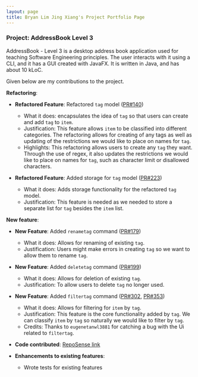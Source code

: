 ```yaml
---
layout: page
title: Bryan Lim Jing Xiang's Project Portfolio Page
---
```


### Project: AddressBook Level 3

AddressBook - Level 3 is a desktop address book application used for teaching Software Engineering principles. The user interacts with it using a CLI, and it has a GUI created with JavaFX. It is written in Java, and has about 10 kLoC.

Given below are my contributions to the project.

**Refactoring**:
* **Refactored Feature**: Refactored `tag` model ([PR#140](https://github.com/AY2223S1-CS2103T-W16-2/tp/pull/140))
  * What it does: encapsulates the idea of `tag` so that users can create and add `tag` to `item`.
  * Justification: This feature allows `item` to be classified into different categories. The refactoring allows for creating of any tags as well as updating of the restrictions we would like to place on names for `tag`.
  * Highlights: This refactoring allows users to create any `tag` they want. Through the use of regex, it also updates the restrictions we would like to place on names for `tag`, such as character limit or disallowed characters.


* **Refactored Feature**: Added storage for `tag` model ([PR#223](https://github.com/AY2223S1-CS2103T-W16-2/tp/pull/223))
  * What it does: Adds storage functionality for the refactored `tag` model.
  * Justification: This feature is needed as we needed to store a separate list for `tag` besides the `item` list.

**New feature**:
* **New Feature**: Added `renametag` command ([PR#179](https://github.com/AY2223S1-CS2103T-W16-2/tp/pull/179))
  * What it does: Allows for renaming of existing `tag`.
  * Justification: Users might make errors in creating `tag` so we want to allow them to rename `tag`.


* **New Feature**: Added `deletetag` command ([PR#199](https://github.com/AY2223S1-CS2103T-W16-2/tp/pull/199))
  * What it does: Allows for deletion of existing `tag`.
  * Justification: To allow users to delete `tag` no longer used.


* **New Feature**: Added `filtertag` command ([PR#302](https://github.com/AY2223S1-CS2103T-W16-2/tp/pull/302), [PR#353](https://github.com/AY2223S1-CS2103T-W16-2/tp/pull/353))
  * What it does: Allows for filtering for `item` by `tag`.
  * Justification: This feature is the core functionality added by `tag`. We can classify `item` by `tag` so naturally we would like to filter by `tag`.
  * Credits: Thanks to `eugenetanwl3881` for catching a bug with the Ui related to `filtertag`.


* **Code contributed**: [RepoSense link](https://nus-cs2103-ay2223s1.github.io/tp-dashboard/?search=&sort=groupTitle&sortWithin=title&timeframe=commit&mergegroup=&groupSelect=groupByRepos&breakdown=true&checkedFileTypes=docs~functional-code~test-code~other&since=2022-09-16&tabOpen=true&tabType=authorship&tabAuthor=bryanljx&tabRepo=AY2223S1-CS2103T-W16-2%2Ftp%5Bmaster%5D&authorshipIsMergeGroup=false&authorshipFileTypes=docs~functional-code~test-code&authorshipIsBinaryFileTypeChecked=false&authorshipIsIgnoredFilesChecked=false)

* **Enhancements to existing features**:
  * Wrote tests for existing features